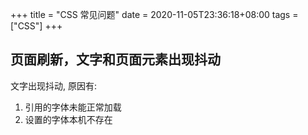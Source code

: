 +++
title = "CSS 常见问题"
date = 2020-11-05T23:36:18+08:00
tags = ["CSS"]
+++


## 页面刷新，文字和页面元素出现抖动
文字出现抖动, 原因有:
1. 引用的字体未能正常加载
2. 设置的字体本机不存在
